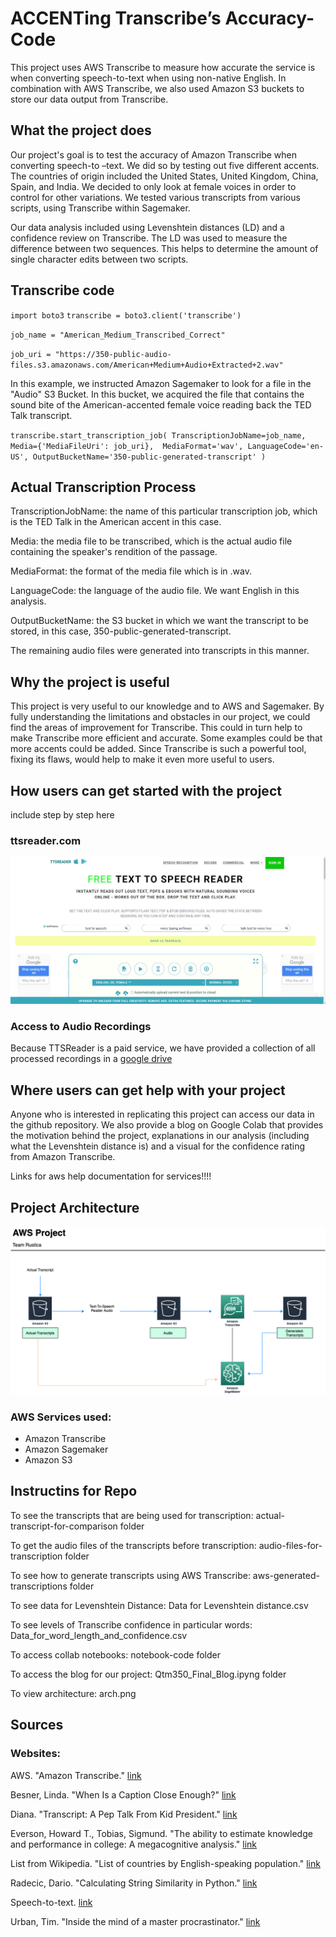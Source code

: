 # ACCENTing Transcribe’s Accuracy-Code
This project uses AWS Transcribe to measure how accurate the service is when converting speech-to-text when using non-native English. In combination with AWS Transcribe, we also used Amazon S3 buckets to store our data output from Transcribe.


## What the project does


Our project's goal is to test the accuracy of Amazon Transcribe when converting speech-to –text. We did so by testing out five different accents. The countries of origin included the United States, United Kingdom, China, Spain, and India. We decided to only look at female voices in order to control for other variations. We tested various transcripts from various scripts, using Transcribe within Sagemaker.

Our data analysis included using Levenshtein distances (LD) and a confidence review on Transcribe. The LD was used to measure the difference between two sequences. This helps to determine the amount of single character edits between  two scripts. 

## Transcribe code

`import boto3`
`transcribe = boto3.client('transcribe')`

`job_name = "American_Medium_Transcribed_Correct"`

`job_uri = "https://350-public-audio-files.s3.amazonaws.com/American+Medium+Audio+Extracted+2.wav"`

In this example, we instructed Amazon Sagemaker to look for a file in the "Audio" S3 Bucket. In this bucket, we acquired the file that contains the sound bite of the American-accented female voice reading back the TED Talk transcript.


`transcribe.start_transcription_job(
    TranscriptionJobName=job_name,
    Media={'MediaFileUri': job_uri}, 
    MediaFormat='wav',
    LanguageCode='en-US',
    OutputBucketName='350-public-generated-transcript'
)`

## Actual Transcription Process

TranscriptionJobName: the name of this particular transcription job, which is the TED Talk in the American accent in this case.

Media: the media file to be transcribed, which is the actual audio file containing the speaker's rendition of the passage.

MediaFormat: the format of the media file which is in .wav.

LanguageCode: the language of the audio file. We want English in this analysis.

OutputBucketName: the S3 bucket in which we want the transcript to be stored, in this case, 350-public-generated-transcript. 

The remaining audio files were generated into transcripts in this manner.



## Why the project is useful

This project is very useful to our knowledge and to AWS and Sagemaker. By fully understanding the limitations and obstacles in our project, we could find the areas of improvement for Transcribe. This could in turn help to make Transcribe more efficient and accurate. Some examples could be that more accents could be added. Since Transcribe is such a powerful tool, fixing its flaws, would help to make it even more useful to users. 




## How users can get started with the project
include step by step here

### ttsreader.com
![tss](pics/tts_reader.jpg)

### Access to Audio Recordings
Because TTSReader is a paid service, we have provided a collection of all processed recordings in a [google drive](https://drive.google.com/drive/folders/1XMca6gJVa3iX1yEqHoQxlFnAMySBhFmX?usp=sharing)

## Where users can get help with your project
Anyone who is interested in replicating this project can access our data in the github repository. We also provide a blog on Google Colab that provides the motivation behind the project, explanations in our analysis (including what the Levenshtein distance is) and a visual for the confidence rating from Amazon Transcribe.

Links for aws help documentation for services!!!!


## Project Architecture 

![PA](arch.png)

### AWS Services used:
- Amazon Transcribe
- Amazon Sagemaker
- Amazon S3


## Instructins for Repo

To see the transcripts that are being used for transcription: actual-transcript-for-comparison folder

To get the audio files of the transcripts before transcription: audio-files-for-transcription folder

To see how to generate transcripts using AWS Transcribe: aws-generated-transcriptions folder 

To see data for Levenshtein Distance: Data for Levenshtein distance.csv

To see levels of Transcribe confidence in particular words: Data_for_word_length_and_confidence.csv

To access collab notebooks: notebook-code folder

To access the blog for our project: Qtm350_Final_Blog.ipyng folder

To view architecture: arch.png






## Sources

### Websites:

AWS. "Amazon Transcribe." [link](https://aws.amazon.com/transcribe/?nc=sn&loc=0)

Besner, Linda. "When Is a Caption Close Enough?" [link](https://www.theatlantic.com/health/archive/2019/08/youtube-captions/595831/)

Diana. "Transcript: A Pep Talk From Kid President." [link]( http://complicatedmelody.com/content/transcript-pep-talk-kid-president)

Everson, Howard T., Tobias, Sigmund. "The ability to estimate knowledge and performance in college: A megacognitive analysis." [link](https://link.springer.com/article/10.1023/A:1003040130125)

List from Wikipedia. "List of countries by English-speaking population." [link](https://en.wikipedia.org/wiki/List_of_countries_by_English-speaking_population)

Radecic, Dario. "Calculating String Similarity in Python." [link](https://towardsdatascience.com/calculating-string-similarity-in-python-276e18a7d33a)

Speech-to-text. [link](https://ttsreader.com/)

Urban, Tim. "Inside the mind of a master procrastinator." [link](https://www.ted.com/talks/tim_urban_inside_the_mind_of_a_master_procrastinator/transcript#t-25363)


